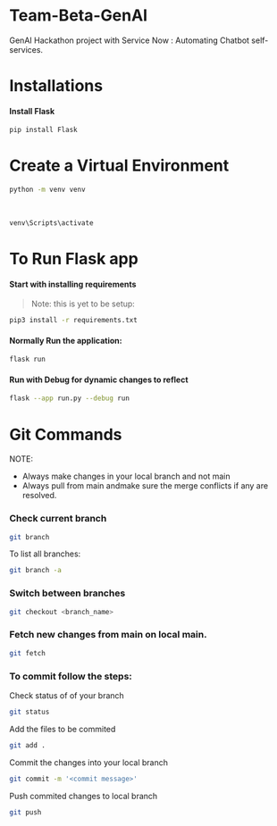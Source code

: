 # Team-Beta-GenAI
GenAI Hackathon project with Service Now : Automating Chatbot self-services.

# Installations
#### Install Flask

```bash
pip install Flask
``` 

# Create a Virtual Environment
```bash
python -m venv venv
``` 
<br>
 
```bash 
venv\Scripts\activate
```

# To Run Flask app
#### Start with installing requirements <br>
> Note: this is yet to be setup: 

```bash
pip3 install -r requirements.txt
```

#### Normally Run the application: 
```bash 
flask run 
```
#### Run with Debug for dynamic changes to reflect
```bash
flask --app run.py --debug run 
```

# Git Commands
NOTE:
- Always make changes in your local branch and not main
- Always pull from main andmake sure the merge conflicts if any are resolved. 

### Check current branch
```bash
git branch
```
To list all branches: 
```bash
git branch -a
```
### Switch between branches
```bash
git checkout <branch_name>
```

### Fetch new changes from main on local main.

```bash
git fetch
```

### To commit follow the steps:
Check status of of your branch
```bash
git status
```
Add the files to be commited
```bash
git add .
```
Commit the changes into your local branch
```bash
git commit -m '<commit message>'
```
Push commited changes to local branch
```bash
git push
```
